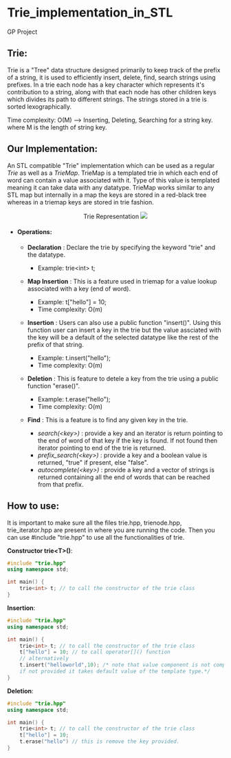 # Trie_implementation_in_STL
GP Project

## Trie:
Trie is a "Tree" data structure designed primarily to keep track of the prefix of a string, it is used to efficiently insert, delete, find, search strings using prefixes.
In a trie each node has a key character which represents it's contribution to a string, along with that each node has other children keys which divides its path to different strings. The strings stored in a trie is sorted lexographically.

Time complexity: O(M) --> Inserting, Deleting, Searching for a string key.
where M is the length of string key.

## Our Implementation:
An STL compatible "Trie" implementation which can be used as a regular *Trie* as well as a *TrieMap*. 
TrieMap is a templated trie in which each end of word can contain a value associated with it. 
Type of this value is templated meaning it can take data with any datatype. TrieMap works similar to any STL map but internally in a map the keys are stored in a red-black tree whereas in a triemap keys are stored in trie fashion. 

<p align="center">
    <span> Trie Representation </span>
    <img src="https://user-images.githubusercontent.com/44120464/116353671-0e3ca100-a7ac-11eb-9275-45a5fda368e3.png" />
</p>

- <h4>Operations:</h4>
  
  - **Declaration**  : Declare the trie by specifying the keyword "trie" and the datatype.
    - Example: trie\<int> t;
  
  - **Map Insertion** : This is a feature used in triemap for a value lookup associated with a key (end of word).
    - Example: t["hello"] = 10;
    - Time complexity: O(m)
  
  - **Insertion** : Users can also use a public function "insert(<key>)". Using this function user can insert a key in the trie but the value assciated with the key will be a                       default of the selected datatype like the rest of the prefix of that string.
    - Example: t.insert("hello"); 
    - Time complexity: O(m)
  
  - **Deletion** : This is feature to detele a key from the trie using a public function "erase(<key>)". 
    - Example: t.erase("hello"); 
    - Time complexity: O(m)
  
  - **Find** : This is a feature is to find any given key in the trie.
    - *search(\<key>)* : provide a key and an iterator is return pointing to the end of word of that key if the key is found. If not found then iterator pointing to end of the                            trie is returned.
    - *prefix_search(\<key>)* : provide a key and a boolean value is returned, "true" if present, else "false". 
    - *autocomplete(\<key>)* : provide a key and a vector of strings is returned containing all the end of words that can be reached from that prefix.

## How to use:
It is important to make sure all the files trie.hpp, trienode.hpp, trie_iterator.hpp are present in where you are running the code. Then you can use #include "trie.hpp" to use all the functionalities of trie.

**Constructor trie\<T>()**:
```cpp
#include "trie.hpp"
using namespace std;

int main() {
	trie<int> t; // to call the constructor of the trie class
}
```

**Insertion**:
```cpp
#include "trie.hpp"
using namespace std;

int main() {
	trie<int> t; // to call the constructor of the trie class
    t["hello"] = 10; // to call operator[]() function
	// alternatively
	t.insert("helloworld",10); /* note that value component is not compulsory 
    if not provided it takes default value of the template type.*/
}
```

**Deletion**:
```cpp
#include "trie.hpp"
using namespace std;

int main() {
	trie<int> t; // to call the constructor of the trie class
    t["hello"] = 10;
	t.erase("hello") // this is remove the key provided.
}
```
